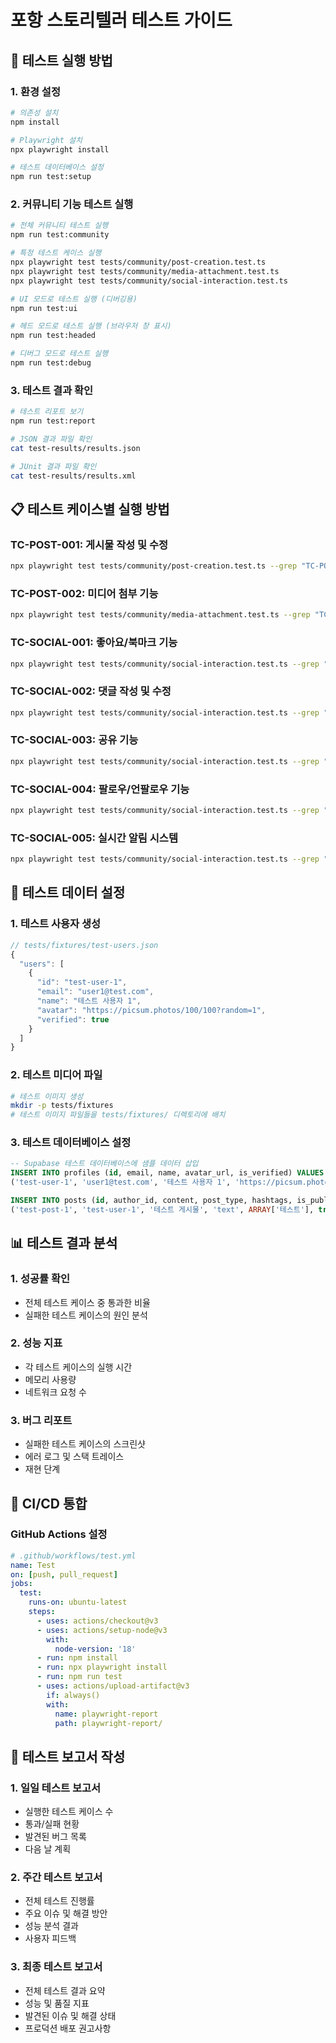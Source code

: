 # 포항 스토리텔러 테스트 가이드

## 🧪 테스트 실행 방법

### 1. 환경 설정

```bash
# 의존성 설치
npm install

# Playwright 설치
npx playwright install

# 테스트 데이터베이스 설정
npm run test:setup
```

### 2. 커뮤니티 기능 테스트 실행

```bash
# 전체 커뮤니티 테스트 실행
npm run test:community

# 특정 테스트 케이스 실행
npx playwright test tests/community/post-creation.test.ts
npx playwright test tests/community/media-attachment.test.ts
npx playwright test tests/community/social-interaction.test.ts

# UI 모드로 테스트 실행 (디버깅용)
npm run test:ui

# 헤드 모드로 테스트 실행 (브라우저 창 표시)
npm run test:headed

# 디버그 모드로 테스트 실행
npm run test:debug
```

### 3. 테스트 결과 확인

```bash
# 테스트 리포트 보기
npm run test:report

# JSON 결과 파일 확인
cat test-results/results.json

# JUnit 결과 파일 확인
cat test-results/results.xml
```

## 📋 테스트 케이스별 실행 방법

### TC-POST-001: 게시물 작성 및 수정

```bash
npx playwright test tests/community/post-creation.test.ts --grep "TC-POST-001"
```

### TC-POST-002: 미디어 첨부 기능

```bash
npx playwright test tests/community/media-attachment.test.ts --grep "TC-POST-002"
```

### TC-SOCIAL-001: 좋아요/북마크 기능

```bash
npx playwright test tests/community/social-interaction.test.ts --grep "TC-SOCIAL-001"
```

### TC-SOCIAL-002: 댓글 작성 및 수정

```bash
npx playwright test tests/community/social-interaction.test.ts --grep "TC-SOCIAL-002"
```

### TC-SOCIAL-003: 공유 기능

```bash
npx playwright test tests/community/social-interaction.test.ts --grep "TC-SOCIAL-003"
```

### TC-SOCIAL-004: 팔로우/언팔로우 기능

```bash
npx playwright test tests/community/social-interaction.test.ts --grep "TC-SOCIAL-004"
```

### TC-SOCIAL-005: 실시간 알림 시스템

```bash
npx playwright test tests/community/social-interaction.test.ts --grep "TC-SOCIAL-005"
```

## 🔧 테스트 데이터 설정

### 1. 테스트 사용자 생성

```typescript
// tests/fixtures/test-users.json
{
  "users": [
    {
      "id": "test-user-1",
      "email": "user1@test.com",
      "name": "테스트 사용자 1",
      "avatar": "https://picsum.photos/100/100?random=1",
      "verified": true
    }
  ]
}
```

### 2. 테스트 미디어 파일

```bash
# 테스트 이미지 생성
mkdir -p tests/fixtures
# 테스트 이미지 파일들을 tests/fixtures/ 디렉토리에 배치
```

### 3. 테스트 데이터베이스 설정

```sql
-- Supabase 테스트 데이터베이스에 샘플 데이터 삽입
INSERT INTO profiles (id, email, name, avatar_url, is_verified) VALUES
('test-user-1', 'user1@test.com', '테스트 사용자 1', 'https://picsum.photos/100/100?random=1', true);

INSERT INTO posts (id, author_id, content, post_type, hashtags, is_public) VALUES
('test-post-1', 'test-user-1', '테스트 게시물', 'text', ARRAY['테스트'], true);
```

## 📊 테스트 결과 분석

### 1. 성공률 확인

- 전체 테스트 케이스 중 통과한 비율
- 실패한 테스트 케이스의 원인 분석

### 2. 성능 지표

- 각 테스트 케이스의 실행 시간
- 메모리 사용량
- 네트워크 요청 수

### 3. 버그 리포트

- 실패한 테스트 케이스의 스크린샷
- 에러 로그 및 스택 트레이스
- 재현 단계

## 🚀 CI/CD 통합

### GitHub Actions 설정

```yaml
# .github/workflows/test.yml
name: Test
on: [push, pull_request]
jobs:
  test:
    runs-on: ubuntu-latest
    steps:
      - uses: actions/checkout@v3
      - uses: actions/setup-node@v3
        with:
          node-version: '18'
      - run: npm install
      - run: npx playwright install
      - run: npm run test
      - uses: actions/upload-artifact@v3
        if: always()
        with:
          name: playwright-report
          path: playwright-report/
```

## 📝 테스트 보고서 작성

### 1. 일일 테스트 보고서

- 실행한 테스트 케이스 수
- 통과/실패 현황
- 발견된 버그 목록
- 다음 날 계획

### 2. 주간 테스트 보고서

- 전체 테스트 진행률
- 주요 이슈 및 해결 방안
- 성능 분석 결과
- 사용자 피드백

### 3. 최종 테스트 보고서

- 전체 테스트 결과 요약
- 성능 및 품질 지표
- 발견된 이슈 및 해결 상태
- 프로덕션 배포 권고사항
